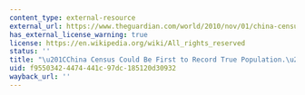 ```yaml
---
content_type: external-resource
external_url: https://www.theguardian.com/world/2010/nov/01/china-census-true-population#:~:text=That%20reflects%20the%20increasing%20number,tally%20China's%201.3%20billion%20citizens.
has_external_license_warning: true
license: https://en.wikipedia.org/wiki/All_rights_reserved
status: ''
title: "\u201CChina Census Could Be First to Record True Population.\u201D"
uid: f9550342-4474-441c-97dc-185120d30932
wayback_url: ''
---
```

